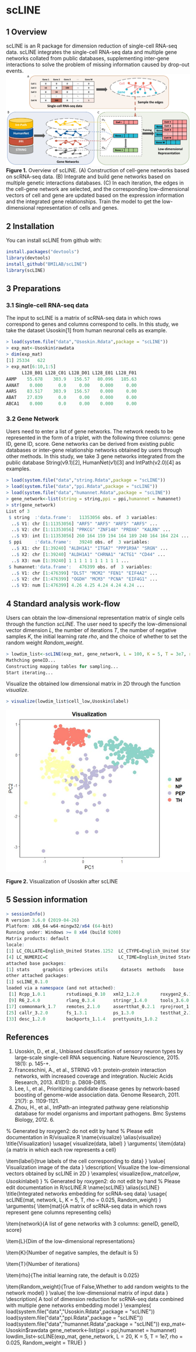 # scLINE
## 1	Overview
scLINE is an R package for dimension reduction of single-cell RNA-seq data. scLINE integrates the single-cell RNA-seq data and multiple gene networks collated from public databases, supplementing inter-gene interactions to solve the problem of missing information caused by drop-out events.
![](https://github.com/BMILAB/scLINE/raw/master/figure/fig1.jpg)
            **Figure 1.** Overview of scLINE. (A) Construction of cell-gene networks based on scRNA-seq data. (B) Integrate and build gene networks based on multiple genetic interactions databases. (C) In each iteration, the edges in the cell-gene network are selected, and the corresponding low-dimensional vectors of cell and gene are updated based on the expression information and the integrated gene relationships. Train the model to get the low-dimensional representation of cells and genes.
## 2	Installation
You can install scLINE from github with:
```R
install.packages("devtools")
library(devtools)
install_github("BMILAB/scLINE")
library(scLINE)
```
## 3	Preparations
### 3.1	Single-cell RNA-seq data
The input to scLINE is a matrix of scRNA-seq data in which rows correspond to genes and columns correspond to cells. In this study, we take the dataset Usoskin[1] from human neuronal cells as example.
```R
> load(system.file("data","Usoskin.Rdata",package = "scLINE"))
> exp_mat<-Usoskin$rawdata
> dim(exp_mat)
[1] 25334   622
> exp_mat[6:10,1:5]
      L128_B01 L128_C01 L128_D01 L128_E01 L128_F01
AAMP    55.678    303.9   156.57   80.096   185.63
AANAT    0.000      0.0     0.00    0.000     0.00
AARS    83.517    303.9   156.57    0.000     0.00
ABAT    27.839      0.0     0.00    0.000     0.00
ABCA1    0.000      0.0     0.00    0.000     0.00
```
### 3.2	Gene Network 
Users need to enter a list of gene networks. The network needs to be represented in the form of a triplet, with the following three columns: gene ID, gene ID, score. Gene networks can be derived from existing public databases or inter-gene relationship networks obtained by users through other methods. In this study, we take 3 gene networks integrated from the public database String(v9.1)[2], HumanNet(v1)[3] and IntPath(v2.0)[4] as examples. 
```R
> load(system.file("data","string.Rdata",package = "scLINE"))
> load(system.file("data","ppi.Rdata",package = "scLINE"))
> load(system.file("data","humannet.Rdata",package = "scLINE"))
> gene_network<-list(string = string,ppi = ppi,humannet = humannet)
> str(gene_network)
List of 3
 $ string  :'data.frame':	11353056 obs. of  3 variables:
  ..$ V1: chr [1:11353056] "ARF5" "ARF5" "ARF5" "ARF5" ...
  ..$ V2: chr [1:11353056] "PRKCG" "ZNF148" "PRDX6" "KALRN" ...
  ..$ V3: int [1:11353056] 260 164 159 194 164 189 240 164 164 224 ...
 $ ppi     :'data.frame':	39240 obs. of  3 variables:
  ..$ X1: chr [1:39240] "ALDH1A1" "ITGA7" "PPP1R9A" "SRGN" ...
  ..$ X2: chr [1:39240] "ALDH1A1" "CHRNA1" "ACTG1" "CD44" ...
  ..$ X3: num [1:39240] 1 1 1 1 1 1 1 1 1 1 ...
 $ humannet:'data.frame':	476399 obs. of  3 variables:
  ..$ V1: chr [1:476399] "DLST" "MCM2" "FEN1" "EIF4A2" ...
  ..$ V2: chr [1:476399] "OGDH" "MCM3" "PCNA" "EIF4G1" ...
  ..$ V3: num [1:476399] 4.26 4.25 4.24 4.24 4.24 ...
```
## 4	Standard analysis work-flow
Users can obtain the low-dimensional representation matrix of single cells through the function *scLINE*. The user need to specify the low-dimensional vector dimension *L*, the number of iterations *T*, the number of negative samples *K*, the initial learning rate *rho*, and the choice of whether to set the random weight *Random_weight*.
```R
> lowdim_list<-scLINE(exp_mat, gene_network, L = 100, K = 5, T = 3e7, rho = 0.025, Random_weight = TRUE)
Mathching geneID...
Constructing mapping tables for sampling...
Start iterating...
```
Visualize the obtained low dimensional matrix in 2D through the function *visualize*.
```R
> visualize(lowdim_list$cell_low,Usoskin$label)
```
![](https://github.com/BMILAB/scLINE/raw/master/figure/visualization.jpg)

**Figure 2.** Visualization of Usoskin after scLINE
## 5	Session information
```R
> sessionInfo()
R version 3.6.0 (2019-04-26)
Platform: x86_64-w64-mingw32/x64 (64-bit)
Running under: Windows >= 8 x64 (build 9200)
Matrix products: default
locale:
[1] LC_COLLATE=English_United States.1252  LC_CTYPE=English_United States.1252    LC_MONETARY=English_United States.1252
[4] LC_NUMERIC=C                           LC_TIME=English_United States.1252    
attached base packages:
[1] stats     graphics  grDevices utils     datasets  methods   base     
other attached packages:
[1] scLINE_0.1.0
loaded via a namespace (and not attached):
 [1] Rcpp_1.0.1        rstudioapi_0.10   xml2_1.2.0        roxygen2_6.1.1    magrittr_1.5      usethis_1.5.0     devtools_2.1.0    pkgload_1.0.2    
 [9] R6_2.4.0          rlang_0.3.4       stringr_1.4.0     tools_3.6.0       pkgbuild_1.0.3    sessioninfo_1.1.1 cli_1.1.0         withr_2.1.2      
[17] commonmark_1.7    remotes_2.1.0     assertthat_0.2.1  rprojroot_1.3-2   digest_0.6.19     crayon_1.3.4      processx_3.3.1    purrr_0.3.2      
[25] callr_3.2.0       fs_1.3.1          ps_1.3.0          testthat_2.1.1    memoise_1.1.0     glue_1.3.1        stringi_1.4.3     compiler_3.6.0   
[33] desc_1.2.0        backports_1.1.4   prettyunits_1.0.2
```
## References
1.	Usoskin, D., et al., Unbiased classification of sensory neuron types by large-scale single-cell RNA sequencing. Nature Neuroscience, 2015. 18(1): p. 145-+.
2.	Franceschini, A., et al., STRING v9.1: protein-protein interaction networks, with increased coverage and integration. Nucleic Acids Research, 2013. 41(D1): p. D808-D815.
3.	Lee, I., et al., Prioritizing candidate disease genes by network-based boosting of genome-wide association data. Genome Research, 2011. 21(7): p. 1109-1121.
4.	Zhou, H., et al., IntPath-an integrated pathway gene relationship database for model organisms and important pathogens. Bmc Systems Biology, 2012. 6.

% Generated by roxygen2: do not edit by hand
% Please edit documentation in R/visualize.R
\name{visualize}
\alias{visualize}
\title{Visualization}
\usage{
visualize(data, label)
}
\arguments{
\item{data}{a matrix in which each row represents a cell}

\item{label}{true labels of the cell corresponding to  data}
}
\value{
Visualization image of the data
}
\description{
Visualize the low-dimensional vectors obtained by scLINE in 2D
}
\examples{
visualize(low_mat$cell_low,Usoskin$label)
}
% Generated by roxygen2: do not edit by hand
% Please edit documentation in R/scLINE.R
\name{scLINE}
\alias{scLINE}
\title{Integrated networks embedding for scRNA-seq data}
\usage{
scLINE(mat, network, L, K = 5, T, rho = 0.025, Random_weight)
}
\arguments{
\item{mat}{A matrix of scRNA-seq data in which rows represent gene columns representing cells}

\item{network}{A list of gene networks with 3 columns: geneID, geneID, score}

\item{L}{Dim of the low-dimensional representations}

\item{K}{Number of negative samples, the default is 5}

\item{T}{Number of iterations}

\item{rho}{The initial learning rate, the default is 0.025}

\item{Random_weight}{True of False,Whether to add random weights to the network model}
}
\value{
the low-dimensional matrix of input data
}
\description{
A tool of dimension reduction for scRNA-seq data combined with multiple gene networks embedding model
}
\examples{
load(system.file("data","Usoskin.Rdata",package = "scLINE"))
load(system.file("data","ppi.Rdata",package = "scLINE"))
load(system.file("data","humannet.Rdata",package = "scLINE"))
exp_mat<-Usoskin$rawdata
gene_network<-list(ppi = ppi,humannet = humannet)
lowdim_list<-scLINE(exp_mat, gene_network, L = 20, K = 5, T = 1e7, rho = 0.025, Random_weight = TRUE)
}
